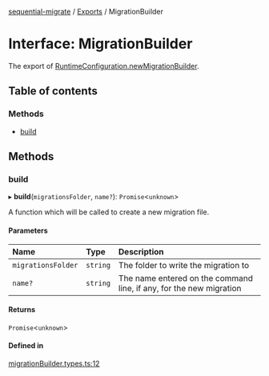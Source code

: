 [sequential-migrate](../README.md) / [Exports](../modules.md) / MigrationBuilder

# Interface: MigrationBuilder

The export of   [RuntimeConfiguration.newMigrationBuilder](RuntimeConfiguration.md#newmigrationbuilder).

## Table of contents

### Methods

- [build](MigrationBuilder.md#build)

## Methods

### build

▸ **build**(`migrationsFolder`, `name?`): `Promise`<`unknown`\>

A function which will be called to create a new migration file.

#### Parameters

| Name | Type | Description |
| :------ | :------ | :------ |
| `migrationsFolder` | `string` | The folder to write the migration to |
| `name?` | `string` | The name entered on the command line, if any, for the new migration |

#### Returns

`Promise`<`unknown`\>

#### Defined in

[migrationBuilder.types.ts:12](https://github.com/Ivo-Evans/sequential-migrate/blob/86b7678/src/types/migrationBuilder.types.ts#L12)

